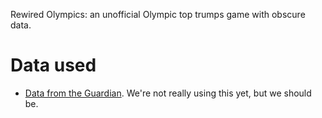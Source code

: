Rewired Olympics: an unofficial Olympic top trumps game with obscure data.

# Data used

* [Data from the Guardian](http://www.guardian.co.uk/sport/series/london-2012-olympics-data). We're not really using this yet, but we should be.